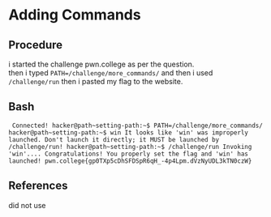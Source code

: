 # Adding Commands

## Procedure
i started the challenge pwn.college
as per the question.  
then i typed `PATH=/challenge/more_commands/` and then i used  `/challenge/run`
then i pasted my flag to the website.

## Bash
` Connected!
hacker@path~setting-path:~$ PATH=/challenge/more_commands/
hacker@path~setting-path:~$ win
It looks like 'win' was improperly launched. Don't launch it directly; it MUST
be launched by /challenge/run!
hacker@path~setting-path:~$ /challenge/run
Invoking 'win'....
Congratulations! You properly set the flag and 'win' has launched!
pwn.college{gp0TXp5cDhSFDSpR6qH_-4p4Lpm.dVzNyUDL3kTN0czW}`

## References
did not use
